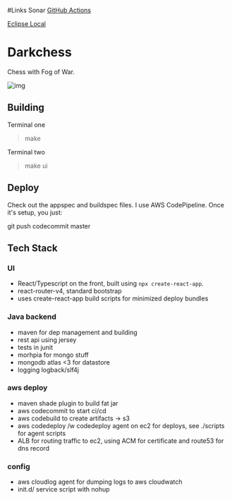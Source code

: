 #Links Sonar
[GitHub Actions](https://sonarcloud.io/project/overview?id=magdalena79_darkchess-actions-mpereyra)

[Eclipse Local](https://sonarcloud.io/project/overview?id=magdalena79_darkchess-manual-mpereryra)


# Darkchess

Chess with Fog of War. 

![img](client/src/img/playdarkchess.png)

## Building

Terminal one
> make

Terminal two
> make ui

## Deploy

Check out the appspec and buildspec files. I use AWS CodePipeline. Once it's setup, you just:

git push codecommit master 

## Tech Stack

### UI
* React/Typescript on the front, built using `npx create-react-app`.
* react-router-v4, standard bootstrap
* uses create-react-app build scripts for minimized deploy bundles

### Java backend
* maven for dep management and building
* rest api using jersey
* tests in junit
* morhpia for mongo stuff
* mongodb atlas <3 for datastore
* logging logback/slf4j

### aws deploy
* maven shade plugin to build fat jar
* aws codecommit to start ci/cd
* aws codebuild to create artifacts -> s3
* aws codedeploy /w codedeploy agent on ec2 for deploys, see ./scripts for agent scripts
* ALB for routing traffic to ec2, using ACM for certificate and route53 for dns record

### config
* aws cloudlog agent for dumping logs to aws cloudwatch 
* init.d/ service script with nohup
